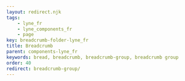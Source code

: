```yaml
---
layout: redirect.njk
tags: 
    - lyne_fr
    - lyne_components_fr
    - page
key: breadcrumb-folder-lyne_fr
title: Breadcrumb
parent: components-lyne_fr
keywords: bread, breadcrumb, breadcrumb-group, breadcrumb group
order: 40
redirect: breadcrumb-group/
---
```

